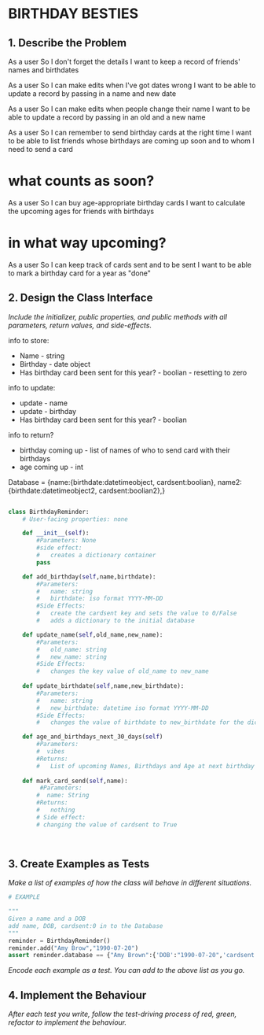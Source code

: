 # BIRTHDAY BESTIES

## 1. Describe the Problem

As a user
So I don't forget the details
I want to keep a record of friends' names and birthdates

As a user
So I can make edits when I've got dates wrong
I want to be able to update a record by passing in a name and new date

As a user
So I can make edits when people change their name
I want to be able to update a record by passing in an old and a new name

As a user
So I can remember to send birthday cards at the right time
I want to be able to list friends whose birthdays are coming up soon and to whom I need to send a card
# what counts as soon?

As a user
So I can buy age-appropriate birthday cards
I want to calculate the upcoming ages for friends with birthdays
# in what way upcoming?

As a user
So I can keep track of cards sent and to be sent
I want to be able to mark a birthday card for a year as "done"



## 2. Design the Class Interface

_Include the initializer, public properties, and public methods with all parameters, return values, and side-effects._


info to store:
- Name - string 
- Birthday - date object
- Has birthday card been sent for this year? - boolian - resetting to zero 

info to update:
- update - name
- update - birthday
- Has birthday card been sent for this year? - boolian

info to return?
- birthday coming up - list of names of who to send card with their birthdays
- age coming up - int

Database =
{name:{birthdate:datetimeobject, cardsent:boolian},
 name2:{birthdate:datetimeobject2, cardsent:boolian2},}


```python

class BirthdayReminder:
    # User-facing properties: none

    def __init__(self):
        #Parameters: None
        #side effect: 
        #   creates a dictionary container
        pass

    def add_birthday(self,name,birthdate):
        #Parameters:
        #   name: string
        #   birthdate: iso format YYYY-MM-DD
        #Side Effects:
        #   create the cardsent key and sets the value to 0/False 
        #   adds a dictionary to the initial database

    def update_name(self,old_name,new_name):
        #Parameters:
        #   old_name: string
        #   new_name: string
        #Side Effects:
        #   changes the key value of old_name to new_name
        
    def update_birthdate(self,name,new_birthdate):
        #Parameters:
        #   name: string
        #   new_birthdate: datetime iso format YYYY-MM-DD
        #Side Effects:
        #   changes the value of birthdate to new_birthdate for the dictionary item "name"

    def age_and_birthdays_next_30_days(self)
        #Parameters:
        #  vibes
        #Returns:
        #   List of upcoming Names, Birthdays and Age at next birthday - format "Name Birthday:DD MM Age: upcomingage" excluding cardsent = True
    
    def mark_card_send(self,name):
         #Parameters:
        #  name: String
        #Returns:
        #   nothing
        # Side effect:
        # changing the value of cardsent to True
    
               


```

## 3. Create Examples as Tests

_Make a list of examples of how the class will behave in different situations._

``` python
# EXAMPLE

"""
Given a name and a DOB 
add name, DOB, cardsent:0 in to the Database
"""
reminder = BirthdayReminder()
reminder.add("Amy Brow","1990-07-20")
assert reminder.database == {"Amy Brown":{'DOB':"1990-07-20",'cardsent':False}}

```

_Encode each example as a test. You can add to the above list as you go._

## 4. Implement the Behaviour

_After each test you write, follow the test-driving process of red, green, refactor to implement the behaviour._